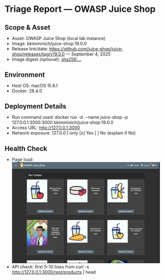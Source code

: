 # Triage Report — OWASP Juice Shop

## Scope & Asset
- Asset: OWASP Juice Shop (local lab instance)
- Image: bkimminich/juice-shop:19.0.0
- Release link/date: https://github.com/juice-shop/juice-shop/releases/tag/v19.0.0 — September 4, 2025
- Image digest (optional): <sha256:...>

## Environment
- Host OS: macOS 15.6.1
- Docker: 28.4.0

## Deployment Details
- Run command used: docker run -d --name juice-shop -p 127.0.0.1:3000:3000 bkimminich/juice-shop:19.0.0
- Access URL: http://127.0.0.1:3000
- Network exposure: 127.0.0.1 only [x] Yes  [ ] No  (explain if No)

## Health Check
- Page load: ![Home Page](./pic1/image.png)
- API check: first 5–10 lines from curl -s http://127.0.0.1:3000/rest/products | head
<html>
  <head>
    <meta charset='utf-8'> 
    <title>Error: Unexpected path: /rest/products</title>
    <style>* {
  margin: 0;
  padding: 0;
  outline: 0;
}
## Surface Snapshot (Triage)
- Login/Registration visible: [x] Yes  [ ] No — notes: the top menu contains a button that takes you to the login page.
- Product listing/search present: [x] Yes  [ ] No — notes: <...>
- Admin or account area discoverable: [x] Yes  [ ] No — notes: <...> Use SQL injection
- Client-side errors in console: [x] Yes  [ ] No — notes: error when adding a product to the basket multiple times
- Security headers (quick look — optional): curl -I http://127.0.0.1:3000 → CSP/HSTS present? notes: X-Content-Type-Options, X-Frame-Options, Access-Control-Allow-Origin


## Risks Observed (Top 3)
1) SQL Injection — input fields such as search and login allow SQL queries to be injected, which can lead to data leakage.  
2) Cross-Site Scripting (XSS) — the application does not filter user input, allowing malicious JavaScript to be injected.  
3)  Broken Access Control — access to administrative functions is possible without proper authorization, which violates the security model.


##Issues
1) SQL Injections ![https://github.com/Uiyrte/F25-DevSecOps-Intro/issues/1]
2) Cross-Site Scripting (XSS)![https://github.com/Uiyrte/F25-DevSecOps-Intro/issues/2]
3) Broken Access Control ![https://github.com/Uiyrte/F25-DevSecOps-Intro/issues/3]